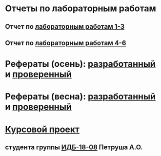 # Отчеты по лабораторным работам

## Отчет по [лабораторным работам 1-3](https://github.com/Annushka-13/PetrushAnn.github.io/wiki/Labs-1-3)

## Отчет по [лабораторным работам 4-6](https://github.com/Annushka-13/PetrushAnn.github.io/wiki/Labs-4-6)

# Рефераты (осень): [разработанный](https://github.com/stankin/design-part-1/wiki/exam08-3) и [проверенный](https://github.com/stankin/design-part-1/wiki/exam11-2)

# Рефераты (весна): [разработанный](https://github.com/stankin/design-part-2/wiki/exam01-7) и [проверенный](https://github.com/stankin/design-part-2/wiki/exam07-3)

# [Курсовой проект](https://github.com/Annushka-13/PetrushAnn.github.io/wiki/Курсовой-проект)

## студента группы [ИДБ-18-08](https://docs.google.com/spreadsheets/d/1bKTqLJ_fwtBglIUNzz2MdDjdNV1_TjivVgGB1mNEjXw/edit#gid=1451005473&range=B75) Петруша А.О.
